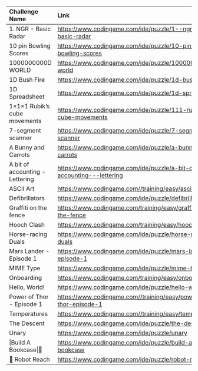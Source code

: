 | Challenge Name               |                               Link                               |
|:-----------------------------|:-----------------------------------------------------------------|
| 1. NGR - Basic Radar         |     https://www.codingame.com/ide/puzzle/1--ngr---basic-radar    |
| 10 pin Bowling Scores        |    https://www.codingame.com/ide/puzzle/10-pin-bowling-scores    |
| 1000000000D WORLD            |      https://www.codingame.com/ide/puzzle/1000000000d-world      |
| 1D Bush Fire                 |        https://www.codingame.com/ide/puzzle/1d-bush-fire         |
| 1D Spreadsheet               | https://www.codingame.com/ide/puzzle/1d-spreadsheet              |
| 1×1×1 Rubik’s cube movements |  https://www.codingame.com/ide/puzzle/111-rubiks-cube-movements  |
| 7-segment scanner            | https://www.codingame.com/ide/puzzle/7-segment-scanner           |
| A Bunny and Carrots          | https://www.codingame.com/ide/puzzle/a-bunny-and-carrots         |
| A bit of accounting - Lettering | https://www.codingame.com/ide/puzzle/a-bit-of-accounting---lettering |
| ASCII Art                    |        https://www.codingame.com//training/easy/ascii-art        |
| Defibrillators               |       https://www.codingame.com/ide/puzzle/defibrillators        |
| Graffiti on the fence        |  https://www.codingame.com/training/easy/graffiti-on-the-fence   |
| Hooch Clash                  |       https://www.codingame.com/training/easy/hooch-clash        |
| Horse-racing Duals           |     https://www.codingame.com/ide/puzzle/horse-racing-duals      |
| Mars Lander - Episode 1      |    https://www.codingame.com/ide/puzzle/mars-lander-episode-1    |
| MIME Type                    |          https://www.codingame.com/ide/puzzle/mime-type          |
| Onboarding                   |        https://www.codingame.com/training/easy/onboarding        |
| Hello, World!                |         https://www.codingame.com/ide/puzzle/hello-world         |
| Power of Thor - Episode 1    | https://www.codingame.com//training/easy/power-of-thor-episode-1 |
| Temperatures                 |      https://www.codingame.com//training/easy/temperatures       |
| The Descent                  |         https://www.codingame.com/ide/puzzle/the-descent         |
| Unary                        |            https://www.codingame.com/ide/puzzle/unary            |
| \|Build A Bookcase\|🔨       |      https://www.codingame.com/ide/puzzle/build-a-bookcase       |
| 🤖 Robot Reach               |         https://www.codingame.com/ide/puzzle/robot-reach         |
